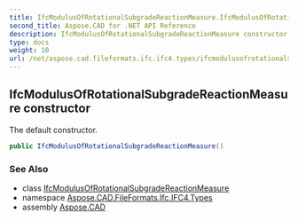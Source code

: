 ```yaml
---
title: IfcModulusOfRotationalSubgradeReactionMeasure.IfcModulusOfRotationalSubgradeReactionMeasure
second_title: Aspose.CAD for .NET API Reference
description: IfcModulusOfRotationalSubgradeReactionMeasure constructor. The default constructor
type: docs
weight: 10
url: /net/aspose.cad.fileformats.ifc.ifc4.types/ifcmodulusofrotationalsubgradereactionmeasure/ifcmodulusofrotationalsubgradereactionmeasure/
---
```

## IfcModulusOfRotationalSubgradeReactionMeasure constructor

The default constructor.

```csharp
public IfcModulusOfRotationalSubgradeReactionMeasure()
```

### See Also

* class [IfcModulusOfRotationalSubgradeReactionMeasure](../)
* namespace [Aspose.CAD.FileFormats.Ifc.IFC4.Types](../../ifcmodulusofrotationalsubgradereactionmeasure/)
* assembly [Aspose.CAD](../../../)


